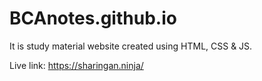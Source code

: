# BCAnotes.github.io
It is study material website created using HTML, CSS &amp; JS. 

Live link: https://sharingan.ninja/

